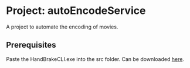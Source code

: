 # Project: autoEncodeService

A project to automate the encoding of movies.

## Prerequisites

Paste the HandBrakeCLI.exe into the src folder. Can be downloaded [here](https://handbrake.fr/downloads2.php).